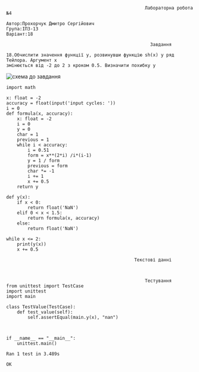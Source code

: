 
~~~~
                                                    Лабораторна робота №4     

Автор:Прохорчук Дмитро Сергійович
Група:ІПЗ-13
Варіант:18
~~~~
                                                          Завдання
~~~~
18.Обчислити значення функції у, розвинувши функцію sh(x) у ряд Тейлора. Аргумент х 
змінюється від -2 до 2 з кроком 0.5. Визначити похибку y 
~~~~                                                                                



![схема  до завдання]()

~~~~
import math

x: float = -2
accuracy = float(input('input cycles: '))
i = 0
def formula(x, accuracy):
    x: float = -2
    i = 0
    y = 0
    char = 1
    previous = 1
    while i < accuracy:
        i = 0.51
        form = x**(2*i) /i*(i-1)
        y = 1 / form
        previous = form
        char *= -1
        i += 1
        x += 0.5
    return y

def y(x):
    if x < 0:
        return float('NaN')
    elif 0 < x < 1.5:
        return formula(x, accuracy)
    else:
        return float('NaN')

while x <= 2:
    print(y(x))
    x += 0.5
~~~~    

                                                    Текстові данні                                                    
~~~~
   

                                                    Тестування 
from unittest import TestCase
import unittest
import main

class TestValue(TestCase):
    def test_value(self):
        self.assertEqual(main.y(x), "nan")



if __name__ == "__main__":
    unittest.main()

Ran 1 test in 3.489s

OK